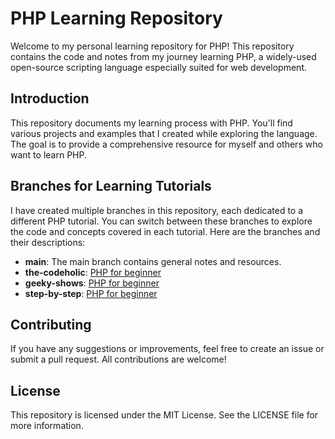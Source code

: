 # PHP Learning Repository

Welcome to my personal learning repository for PHP! This repository contains the code and notes from my journey learning PHP, a widely-used open-source scripting language especially suited for web development.

## Introduction

This repository documents my learning process with PHP. You'll find various projects and examples that I created while exploring the language. The goal is to provide a comprehensive resource for myself and others who want to learn PHP.

## Branches for Learning Tutorials

I have created multiple branches in this repository, each dedicated to a different PHP tutorial. You can switch between these branches to explore the code and concepts covered in each tutorial. Here are the branches and their descriptions:

- **main**: The main branch contains general notes and resources.
- **the-codeholic**: [PHP for beginner](https://github.com/najmul-islam/php/tree/the-codeholic)
- **geeky-shows**: [PHP for beginner](https://github.com/najmul-islam/php/tree/geeky-shows)
- **step-by-step**: [PHP for beginner](https://github.com/najmul-islam/php/tree/step-by-step)

## Contributing

If you have any suggestions or improvements, feel free to create an issue or submit a pull request. All contributions are welcome!

## License

This repository is licensed under the MIT License. See the LICENSE file for more information.
